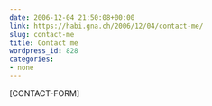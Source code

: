 ```yaml
---
date: 2006-12-04 21:50:08+00:00
link: https://habi.gna.ch/2006/12/04/contact-me/
slug: contact-me
title: Contact me
wordpress_id: 828
categories:
- none
---
```


[CONTACT-FORM]
